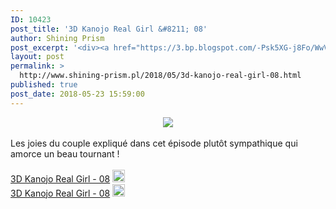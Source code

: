 ```yaml
---
ID: 10423
post_title: '3D Kanojo Real Girl &#8211; 08'
author: Shining Prism
post_excerpt: '<div><a href="https://3.bp.blogspot.com/-Psk5XG-j8Fo/WwVvaxleiiI/AAAAAAAAB3s/5Vyu6vRozLUdUz3vzFeLK2pnb18tu7cewCLcBGAs/s1600/3D%2BKanojo%2BReal%2BGirl%2B-%2B08.png"><img border="0" src="https://3.bp.blogspot.com/-Psk5XG-j8Fo/WwVvaxleiiI/AAAAAAAAB3s/5Vyu6vRozLUdUz3vzFeLK2pnb18tu7cewCLcBGAs/s1600/3D%2BKanojo%2BReal%2BGirl%2B-%2B08.png"></a></div><br>Les joies du couple expliqu&eacute; dans cet &eacute;pisode plut&ocirc;t sympathique qui amorce un beau tournant !<br><br><a href="http://jheberg.net/captcha/shining-prism-3d-kanojo-real-girl-08-hevc-10bits/">3D Kanojo Real Girl - 08</a>&nbsp;<img border="0" height="20" src="https://img4.hostingpics.net/pics/1924291f1f71f1fa.png" width="20"><br><a href="http://jheberg.net/captcha/shining-prism-3d-kanojo-real-girl-08/">3D Kanojo Real Girl - 08</a>&nbsp;<img border="0" height="20" src="https://img4.hostingpics.net/pics/7608031f1eb1f1f7.png" width="20">'
layout: post
permalink: >
  http://www.shining-prism.pl/2018/05/3d-kanojo-real-girl-08.html
published: true
post_date: 2018-05-23 15:59:00
---
```

<div class="separator" style="clear: both; text-align: center;"><a href="https://3.bp.blogspot.com/-Psk5XG-j8Fo/WwVvaxleiiI/AAAAAAAAB3s/5Vyu6vRozLUdUz3vzFeLK2pnb18tu7cewCLcBGAs/s1600/3D%2BKanojo%2BReal%2BGirl%2B-%2B08.png" imageanchor="1" style="margin-left: 1em; margin-right: 1em;"><img border="0" data-original-height="900" data-original-width="1600" src="https://3.bp.blogspot.com/-Psk5XG-j8Fo/WwVvaxleiiI/AAAAAAAAB3s/5Vyu6vRozLUdUz3vzFeLK2pnb18tu7cewCLcBGAs/s1600/3D%2BKanojo%2BReal%2BGirl%2B-%2B08.png" /></a></div><br />Les joies du couple expliqué dans cet épisode plutôt sympathique qui amorce un beau tournant !<br /><br /><a href="http://jheberg.net/captcha/shining-prism-3d-kanojo-real-girl-08-hevc-10bits/">3D Kanojo Real Girl - 08</a>&nbsp;<img border="0" height="20" src="https://img4.hostingpics.net/pics/1924291f1f71f1fa.png" width="20" /><br /><a href="http://jheberg.net/captcha/shining-prism-3d-kanojo-real-girl-08/">3D Kanojo Real Girl - 08</a>&nbsp;<img border="0" height="20" src="https://img4.hostingpics.net/pics/7608031f1eb1f1f7.png" width="20" />